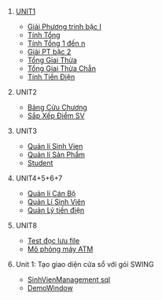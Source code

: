 <ol>
   <li><p><a href="">UNIT1</a></p>

   <Ul><li> <a href ="https://github.com/FASTTRACKSE/FTJD1801_JavaCore/blob/master/HongNgan/Bai1/src/thuchanh1/giaiptbacnhat.java"> Giải Phương trinh bậc I </a></li>
   <li> <a href ="https://github.com/FASTTRACKSE/FTJD1801_JavaCore/blob/master/HongNgan/Bai1/src/thuchanh1/tinhtong.java" >Tính Tổng </a></li>
   <li> <a href="https://github.com/FASTTRACKSE/FTJD1801_JavaCore/blob/master/HongNgan/Bai1/src/thuchanh1/tinhtong1n.java">Tính Tổng 1 đến n</a></li>
   <li> <a href="https://github.com/FASTTRACKSE/FTJD1801_JavaCore/blob/master/HongNgan/Bai1/src/thuchanh1/GiaiPTBac2.java">Giải PT bậc 2</a></li>
   <li> <a href="https://github.com/FASTTRACKSE/FTJD1801_JavaCore/blob/master/HongNgan/Bai1/src/thuchanh1/TongGiaiThua.java">Tổng Giai Thừa </a></li>
   <li> <a href="https://github.com/FASTTRACKSE/FTJD1801_JavaCore/blob/master/HongNgan/Bai1/src/thuchanh1/TongGiaiThuaChan.java">Tổng Giai Thừa Chẵn </a></li>
   <li> <a href ="https://github.com/FASTTRACKSE/FTJD1801_JavaCore/blob/master/HongNgan/Bai1/src/thuchanh1/TinhTienDien.java">Tính Tiền Điện </a></li>
</Ul>
</li>
<li><p>UNIT2</p>
<Ul><li> <a href ="https://github.com/FASTTRACKSE/FTJD1801_JavaCore/blob/master/HongNgan/Bai1/src/Unit2/BangCuuChuong.java"> Bảng Cửu Chương </a></li>
   <li> <a href ="https://github.com/FASTTRACKSE/FTJD1801_JavaCore/blob/master/HongNgan/Bai1/src/Unit2/TinhDiemTb.java"> Sắp Xếp Điểm SV </a></li>
</ul>
</li>
<li><p>UNIT3</p>
<Ul><li> <a href ="https://github.com/FASTTRACKSE/FTJD1801_JavaCore/blob/master/HongNgan/Bai1/src/unit3/QuanliSinhVien.java"> Quản lí Sinh Vien </a></li>
   <li> <a href ="https://github.com/FASTTRACKSE/FTJD1801_JavaCore/blob/master/HongNgan/Bai1/src/unit3/SanPham.java"> Quản lí Sản Phẩm </a></li>
    <li> <a href ="https://github.com/FASTTRACKSE/FTJD1801_JavaCore/blob/master/HongNgan/Bai1/src/unit3/Student.java"> Student </a></li>
</ul>
</li>
<li><p>UNIT4+5+6+7</p> 
<Ul><li> <a href ="https://github.com/FASTTRACKSE/FTJD1801_JavaCore/tree/master/HongNgan/Bai1/src/unit4/canbo"> Quản lí Cán Bộ </a></li>
   <li> <a href ="https://github.com/FASTTRACKSE/FTJD1801_JavaCore/tree/master/HongNgan/Bai1/src/unit4/sinhvien">Quản Lí Sinh Viên </a></li>
    <li> <a href ="https://github.com/FASTTRACKSE/FTJD1801_JavaCore/tree/master/HongNgan/Bai1/src/unit4/tiendien"> Quản Lý tiền điện</a></li>
</ul>
   
</li>
<li><p>UNIT8</p> 
<Ul><li> <a href ="https://github.com/FASTTRACKSE/FTJD1801_JavaCore/blob/master/HongNgan/Bai1/src/unit8/Test.java"> Test đọc lưu file </a></li>
  
   <li> <a href ="https://github.com/FASTTRACKSE/FTJD1801_JavaCore/tree/master/HongNgan/Bai1/src/unit8/atm"> Mô phỏng máy ATM </a></li>
</ul>
   
</li>
<li><p>Unit 1: Tạo giao diện cửa sổ với gói SWING </p> 
<Ul><li> <a href ="https://github.com/FASTTRACKSE/FTJD1801_JavaCore/tree/master/HongNgan/Bai1/sql/sinhvienmanagement"> SinhVienManagement sql</a></li>
   <li> <a href ="https://github.com/FASTTRACKSE/FTJD1801_JavaCore/blob/master/HongNgan/Bai1/sql/demowindows/MyWindow.java"> DemoWindow </a></li>
  
   
</ul>
   
</li>
</ol>
